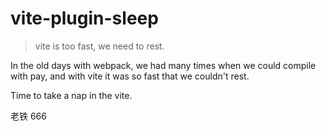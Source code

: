 # vite-plugin-sleep
> vite is too fast, we need to rest.

In the old days with webpack, we had many times when we could compile with pay, and with vite it was so fast that we couldn't rest.

Time to take a nap in the vite.

老铁 666
